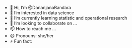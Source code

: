 - 👋 Hi, I’m @DananjanaBandara
- 👀 I’m interested in data science
- 🌱 I’m currently learning statistic and operational research
- 💞️ I’m looking to collaborate on ...
- 📫 How to reach me ...
- 😄 Pronouns: she/her
- ⚡ Fun fact: 

<!---
DananjanaBandara/DananjanaBandara is a ✨ special ✨ repository because its `README.md` (this file) appears on your GitHub profile.
You can click the Preview link to take a look at your changes.
--->
